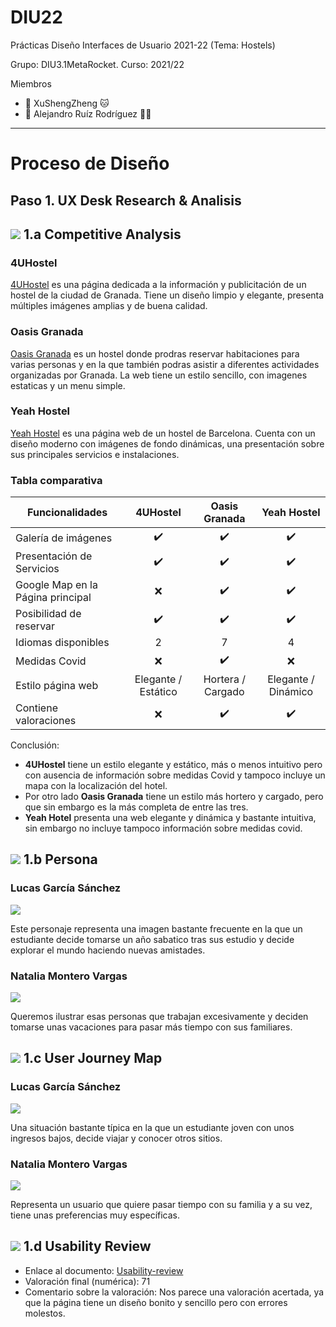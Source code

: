 # DIU22
Prácticas Diseño Interfaces de Usuario 2021-22 (Tema: Hostels) 

Grupo: DIU3.1MetaRocket.  Curso: 2021/22 


Miembros
 * :bust_in_silhouette:   XuShengZheng    :cat: 
 * :bust_in_silhouette:  Alejandro Ruíz Rodríguez    🕵️‍♂️ 

----- 



# Proceso de Diseño 

## Paso 1. UX Desk Research & Analisis 

![](https://i.imgur.com/fLrQZw8.png) 1.a Competitive Analysis
-----


### 4UHostel
[4UHostel](https://www.4uhostel.com/) es una página dedicada a la información y publicitación de un hostel de la ciudad de Granada. Tiene un diseño limpio y elegante, presenta múltiples imágenes amplias y de buena calidad.

### Oasis Granada
[Oasis Granada](https://oasisgranada.com/es/) es un hostel donde prodras reservar habitaciones para varias personas y en la que también podras asistir a diferentes actividades organizadas por Granada. La web tiene un estilo sencillo, con imagenes estaticas y un menu simple.

### Yeah Hostel
[Yeah Hostel](https://www.yeahhostels.com/es) es una página web de un hostel de Barcelona. Cuenta con un diseño moderno con imágenes de fondo dinámicas, una presentación sobre sus principales servicios e instalaciones.

### Tabla comparativa

| Funcionalidades | 4UHostel | Oasis Granada | Yeah Hostel |
| --------------- | -------- | ------------- | ----------- |
|Galería de imágenes | <center>:heavy_check_mark:</center> |  <center>:heavy_check_mark:</center> | <center>:heavy_check_mark:</center> |
|Presentación de Servicios |<center>:heavy_check_mark:</center> |<center>:heavy_check_mark:</center> | <center>:heavy_check_mark:</center> |
|Google Map en la Página principal|<center>:x:</center>|<center>:heavy_check_mark:</center>|<center>:heavy_check_mark:</center>|
|Posibilidad de reservar   |<center>:heavy_check_mark:</center>|<center>:heavy_check_mark:</center>|<center>:heavy_check_mark:</center>|
|Idiomas disponibles|<center>2</center>|<center>7</center>|<center>4</center>|
|Medidas Covid|<center>:x:</center>|<center>:heavy_check_mark:</center>|<center>:x:</center>|
|Estilo página web | <center>Elegante / Estático</center> | <center>Hortera / Cargado</center> | <center>Elegante / Dinámico</center> |
|Contiene valoraciones|<center>:x:</center>|<center>:heavy_check_mark:</center>|<center>:heavy_check_mark:</center>|

Conclusión:
- **4UHostel** tiene un estilo elegante y estático, más o menos intuitivo pero con ausencia de información sobre medidas Covid y tampoco incluye un mapa con la localización del hotel.
- Por otro lado **Oasis Granada** tiene un estilo más hortero y cargado, pero que sin embargo es la más completa de entre las tres.
- **Yeah Hotel** presenta una web elegante y dinámica y bastante intuitiva, sin embargo no incluye tampoco información sobre medidas covid.




![](https://i.imgur.com/yvqzKVe.png) 1.b Persona
-----


### Lucas García Sánchez
![](https://i.imgur.com/E0fswSI.png)

Este personaje representa una imagen bastante frecuente en la que un estudiante decide tomarse un año sabatico tras sus estudio y decide explorar el mundo haciendo nuevas amistades.


### Natalia Montero Vargas
![](https://i.imgur.com/85jySs3.png)

Queremos ilustrar esas personas que trabajan excesivamente y deciden tomarse unas vacaciones para pasar más tiempo con sus familiares.



![](https://i.imgur.com/Dbij0xR.png) 1.c User Journey Map
----


### Lucas García Sánchez
![](https://i.imgur.com/l84i4f8.png)

Una situación bastante típica en la que un estudiante joven con unos ingresos bajos, decide viajar y conocer otros sitios.

### Natalia Montero Vargas
![](https://i.imgur.com/EdI1bcq.png)

Representa un usuario que quiere pasar tiempo con su familia y a su vez, tiene unas preferencias muy específicas.


![](https://i.imgur.com/nCDJWGB.png) 1.d Usability Review
----

- Enlace al documento: [Usability-review](https://github.com/vdeq79/DIU/blob/master/P1/Usability-review-template.pdf)
- Valoración final (numérica): 71
- Comentario sobre la valoración: Nos parece una valoración acertada, ya que la página tiene un diseño bonito y sencillo pero con errores molestos.
